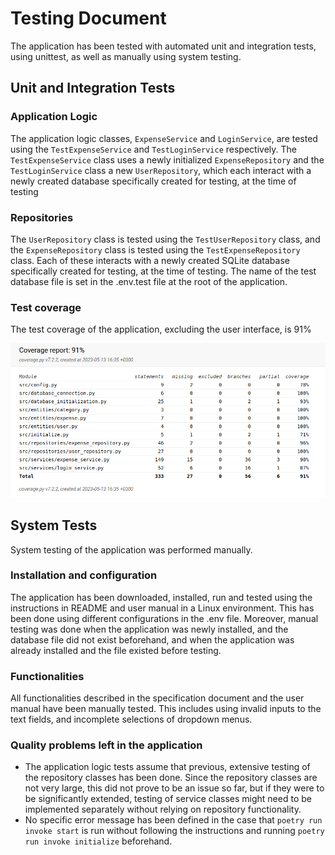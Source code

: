 # Testing Document

The application has been tested with automated unit and integration tests, using unittest, as well as manually using system testing.

## Unit and Integration Tests

### Application Logic
The application logic classes, `ExpenseService` and `LoginService`, are tested using the `TestExpenseService` and `TestLoginService` respectively. The `TestExpenseService` class uses a newly initialized `ExpenseRepository` and the `TestLoginService` class a new `UserRepository`, which each interact with a newly created database specifically created for testing, at the time of testing

### Repositories
The `UserRepository` class is tested using the `TestUserRepository` class, and the `ExpenseRepository` class is tested using the `TestExpenseRepository` class. Each of these interacts with a newly created SQLite database specifically created for testing, at the time of testing. The name of the test database file is set in the .env.test file at the root of the application.

### Test coverage

The test coverage of the application, excluding the user interface, is 91%

![Test Coverage Report](./images/coverage_report.png)

## System Tests

System testing of the application was performed manually.

### Installation and configuration

The application has been downloaded, installed, run and tested using the instructions in README and user manual in a Linux environment. This has been done using different configurations in the .env file. Moreover, manual testing was done when the application was newly installed, and the database file did not exist beforehand, and when the application was already installed and the file existed before testing.

### Functionalities

All functionalities described in the specification document and the user manual have been manually tested. This includes using invalid inputs to the text fields, and incomplete selections of dropdown menus.

### Quality problems left in the application
- The application logic tests assume that previous, extensive testing of the repository classes has been done. Since the repository classes are not very large, this did not prove to be an issue so far, but if they were to be significantly extended, testing of service classes might need to be implemented separately without relying on repository functionality. 
- No specific error message has been defined in the case that `poetry run invoke start` is run without following the instructions and running `poetry run invoke initialize` beforehand.

